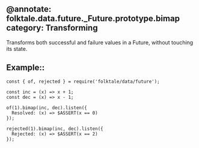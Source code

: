 @annotate: folktale.data.future._Future.prototype.bimap
category: Transforming
---

Transforms both successful and failure values in a Future, without touching its state.


## Example::

    const { of, rejected } = require('folktale/data/future');

    const inc = (x) => x + 1;
    const dec = (x) => x - 1;

    of(1).bimap(inc, dec).listen({
      Resolved: (x) => $ASSERT(x == 0)
    });

    rejected(1).bimap(inc, dec).listen({
      Rejected: (x) => $ASSERT(x == 2)
    });
